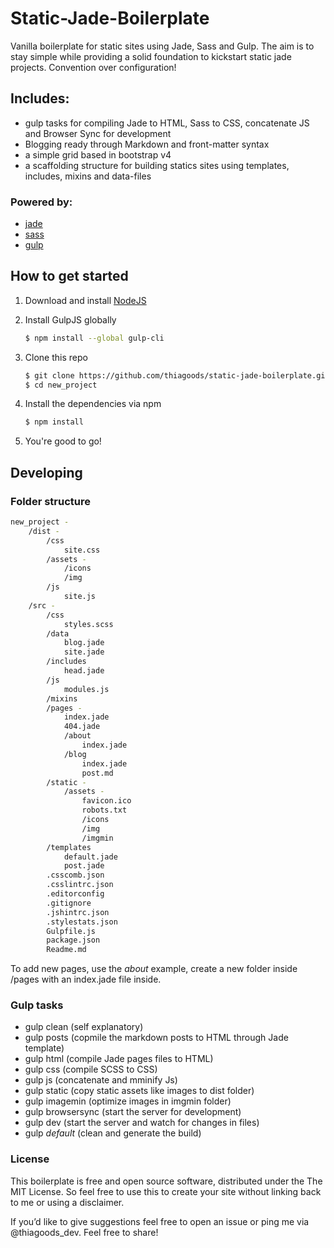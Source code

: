 # Static-Jade-Boilerplate
Vanilla boilerplate for static sites using Jade, Sass and Gulp. The aim is to stay simple while providing a solid foundation to kickstart static jade projects. Convention over configuration!

## Includes:
  - gulp tasks for compiling Jade to HTML, Sass to CSS, concatenate JS and Browser Sync for development
  - Blogging ready through Markdown and front-matter syntax
  - a simple grid based in bootstrap v4
  - a scaffolding structure for building statics sites using templates, includes, mixins and data-files

### Powered by:
  * [jade](https://github.com/pugjs/jade)
  * [sass](https://github.com/sass/sass)
  * [gulp](https://github.com/gulpjs/gulp)

## How to get started
1. Download and install [NodeJS](https://nodejs.org/en/)

2. Install GulpJS globally
	```sh
	$ npm install --global gulp-cli
	```

3. Clone this repo
	```sh
	$ git clone https://github.com/thiagoods/static-jade-boilerplate.git new_project
	$ cd new_project
	```

4. Install the dependencies via npm
	```sh
	$ npm install
	```

5. You're good to go!

## Developing
### Folder structure
```sh
new_project -
    /dist -
        /css
            site.css
        /assets -
			/icons
			/img
        /js
            site.js
    /src -
        /css
			styles.scss
        /data
			blog.jade
			site.jade
		/includes
			head.jade
		/js
			modules.js
		/mixins
		/pages -
			index.jade
			404.jade
			/about
				index.jade
			/blog
				index.jade
				post.md
		/static -
			/assets -
				favicon.ico
				robots.txt
				/icons
				/img
				/imgmin
        /templates
			default.jade
			post.jade
		.csscomb.json
		.csslintrc.json
        .editorconfig
        .gitignore
		.jshintrc.json
		.stylestats.json
        Gulpfile.js
        package.json
        Readme.md
```
To add new pages, use the _about_ example, create a new folder inside /pages with an index.jade file inside.

### Gulp tasks
- gulp clean (self explanatory)
- gulp posts (copmile the markdown posts to HTML through Jade template)
- gulp html (compile Jade pages files to HTML)
- gulp css (compile SCSS to CSS)
- gulp js (concatenate and mminify Js)
- gulp static (copy static assets like images to dist folder)
- gulp imagemin (optimize images in imgmin folder)
- gulp browsersync (start the server for development)
- gulp dev (start the server and watch for changes in files)
- gulp _default_ (clean and generate the build)

### License
This boilerplate is free and open source software, distributed under the The MIT License. So feel free to use this to create your site without linking back to me or using a disclaimer.

If you’d like to give suggestions feel free to open an issue or ping me via @thiagoods_dev. Feel free to share!
